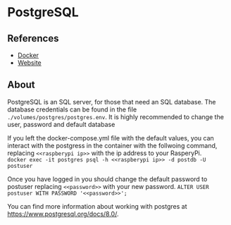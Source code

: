 # PostgreSQL
## References
- [Docker](https://hub.docker.com/_/postgres)
- [Website](https://www.postgresql.org/)
## About
PostgreSQL is an SQL server, for those that need an SQL database. The database credentials can be found in the file `./volumes/postgres/postgres.env`. It is highly recommended to change the user, password and default database

If you left the docker-compose.yml file with the default values, you can interact with the postgress in the container with the follwoing command, replacing `<<raspberypi ip>>` with the ip address to your RasperyPi.  
`docker exec -it postgres psql -h <<raspberypi ip>> -d postdb -U postuser`

Once you have logged in you should change the default password to postuser replacing `<<password>>` with your new password.
`ALTER USER postuser WITH PASSWORD '<<password>>';`

You can find more information about working with postgres at https://www.postgresql.org/docs/8.0/.  
